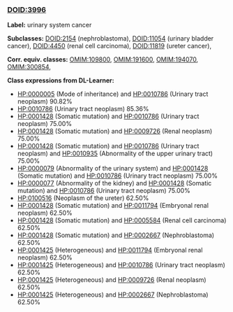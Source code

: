 
### [DOID:3996](http://purl.obolibrary.org/obo/DOID_3996)
**Label:** urinary system cancer

**Subclasses:** [DOID:2154](http://purl.obolibrary.org/obo/DOID_2154) (nephroblastoma), [DOID:11054](http://purl.obolibrary.org/obo/DOID_11054) (urinary bladder cancer), [DOID:4450](http://purl.obolibrary.org/obo/DOID_4450) (renal cell carcinoma), [DOID:11819](http://purl.obolibrary.org/obo/DOID_11819) (ureter cancer), 

**Corr. equiv. classes:** [OMIM:109800](http://purl.obolibrary.org/obo/OMIM_109800), [OMIM:191600](http://purl.obolibrary.org/obo/OMIM_191600), [OMIM:194070](http://purl.obolibrary.org/obo/OMIM_194070), [OMIM:300854](http://purl.obolibrary.org/obo/OMIM_300854), 

**Class expressions from DL-Learner:**

- [HP:0000005](http://purl.obolibrary.org/obo/HP_0000005) (Mode of inheritance) and [HP:0010786](http://purl.obolibrary.org/obo/HP_0010786) (Urinary tract neoplasm) 90.82%
- [HP:0010786](http://purl.obolibrary.org/obo/HP_0010786) (Urinary tract neoplasm) 85.36%
- [HP:0001428](http://purl.obolibrary.org/obo/HP_0001428) (Somatic mutation) and [HP:0010786](http://purl.obolibrary.org/obo/HP_0010786) (Urinary tract neoplasm) 75.00%
- [HP:0001428](http://purl.obolibrary.org/obo/HP_0001428) (Somatic mutation) and [HP:0009726](http://purl.obolibrary.org/obo/HP_0009726) (Renal neoplasm) 75.00%
- [HP:0001428](http://purl.obolibrary.org/obo/HP_0001428) (Somatic mutation) and [HP:0010786](http://purl.obolibrary.org/obo/HP_0010786) (Urinary tract neoplasm) and [HP:0010935](http://purl.obolibrary.org/obo/HP_0010935) (Abnormality of the upper urinary tract) 75.00%
- [HP:0000079](http://purl.obolibrary.org/obo/HP_0000079) (Abnormality of the urinary system) and [HP:0001428](http://purl.obolibrary.org/obo/HP_0001428) (Somatic mutation) and [HP:0010786](http://purl.obolibrary.org/obo/HP_0010786) (Urinary tract neoplasm) 75.00%
- [HP:0000077](http://purl.obolibrary.org/obo/HP_0000077) (Abnormality of the kidney) and [HP:0001428](http://purl.obolibrary.org/obo/HP_0001428) (Somatic mutation) and [HP:0010786](http://purl.obolibrary.org/obo/HP_0010786) (Urinary tract neoplasm) 75.00%
- [HP:0100516](http://purl.obolibrary.org/obo/HP_0100516) (Neoplasm of the ureter) 62.50%
- [HP:0001428](http://purl.obolibrary.org/obo/HP_0001428) (Somatic mutation) and [HP:0011794](http://purl.obolibrary.org/obo/HP_0011794) (Embryonal renal neoplasm) 62.50%
- [HP:0001428](http://purl.obolibrary.org/obo/HP_0001428) (Somatic mutation) and [HP:0005584](http://purl.obolibrary.org/obo/HP_0005584) (Renal cell carcinoma) 62.50%
- [HP:0001428](http://purl.obolibrary.org/obo/HP_0001428) (Somatic mutation) and [HP:0002667](http://purl.obolibrary.org/obo/HP_0002667) (Nephroblastoma) 62.50%
- [HP:0001425](http://purl.obolibrary.org/obo/HP_0001425) (Heterogeneous) and [HP:0011794](http://purl.obolibrary.org/obo/HP_0011794) (Embryonal renal neoplasm) 62.50%
- [HP:0001425](http://purl.obolibrary.org/obo/HP_0001425) (Heterogeneous) and [HP:0010786](http://purl.obolibrary.org/obo/HP_0010786) (Urinary tract neoplasm) 62.50%
- [HP:0001425](http://purl.obolibrary.org/obo/HP_0001425) (Heterogeneous) and [HP:0009726](http://purl.obolibrary.org/obo/HP_0009726) (Renal neoplasm) 62.50%
- [HP:0001425](http://purl.obolibrary.org/obo/HP_0001425) (Heterogeneous) and [HP:0002667](http://purl.obolibrary.org/obo/HP_0002667) (Nephroblastoma) 62.50%


